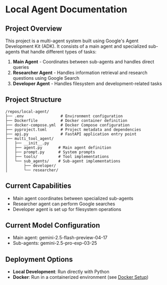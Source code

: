 # Local Agent Documentation

## Project Overview
This project is a multi-agent system built using Google's Agent Development Kit (ADK). It consists of a main agent and specialized sub-agents that handle different types of tasks:

1. **Main Agent** - Coordinates between sub-agents and handles direct queries
2. **Researcher Agent** - Handles information retrieval and research questions using Google Search
3. **Developer Agent** - Handles filesystem and development-related tasks

## Project Structure
```
/repos/local-agent/
├── .env                # Environment configuration
├── Dockerfile          # Docker container definition
├── docker-compose.yml  # Docker Compose configuration
├── pyproject.toml      # Project metadata and dependencies
├── api.py              # FastAPI application entry point
├── multi_tool_agent/
│   ├── __init__.py
│   ├── agent.py       # Main agent definition
│   ├── prompt.py      # System prompts
│   ├── tools/         # Tool implementations
│   └── sub_agents/    # Sub-agent implementations
│       ├── developer/
│       └── researcher/
```

## Current Capabilities
- Main agent coordinates between specialized sub-agents
- Researcher agent can perform Google searches
- Developer agent is set up for filesystem operations

## Current Model Configuration
- Main agent: gemini-2.5-flash-preview-04-17
- Sub-agents: gemini-2.5-pro-exp-03-25

## Deployment Options
- **Local Development**: Run directly with Python
- **Docker**: Run in a containerized environment (see [Docker Setup](docker-setup.md))